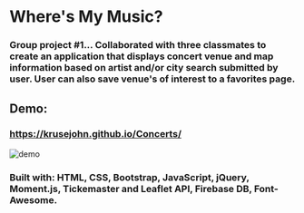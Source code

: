 # Where's My Music?

### Group project #1...  Collaborated with three classmates to create an application that displays concert venue and map information based on artist and/or city search submitted by user.  User can also save venue's of interest to a favorites page.

## Demo: 
### https://krusejohn.github.io/Concerts/

![demo](https://github.com/KruseJohn/Concerts/blob/master/assets/images2/demo1.gif)

### Built with: HTML, CSS, Bootstrap, JavaScript, jQuery, Moment.js, Tickemaster and Leaflet API, Firebase DB, Font-Awesome.


